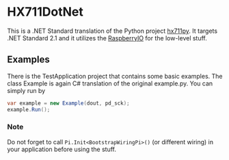 # HX711DotNet

This is a .NET Standard translation of the Python project [hx711py](https://github.com/tatobari/hx711py).
It targets .NET Standard 2.1 and it utilizes the [RaspberryIO](https://github.com/unosquare/raspberryio) for the
low-level stuff.

## Examples
There is the TestApplication project that contains some basic examples. The class Example is again C# translation
of the original example.py. You can simply run by

```c#
var example = new Example(dout, pd_sck);
example.Run();
```

### Note
Do not forget to call `Pi.Init<BootstrapWiringPi>()` (or different wiring) in your application before using the stuff.
